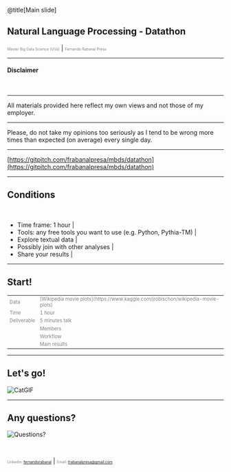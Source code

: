 @title[Main slide]

## Natural Language Processing - Datathon
<span style="font-size:0.6em; color:gray">Máster Big Data Science (UVa)</span> |
<span style="font-size:0.6em; color:gray">Fernando Rabanal Presa</span>

---
#### Disclaimer

<br><hr>
All materials provided here reflect my own views and not those of my employer.
<hr>
Please, do not take my opinions too seriously as I tend to be wrong more times than expected (on average) every single day.

---

[https://gitpitch.com/frabanalpresa/mbds/datathon](https://gitpitch.com/frabanalpresa/mbds/datathon)

---

## Conditions

<br>


- Time frame: 1 hour |
- Tools: any free tools you want to use (e.g. Python, Pythia-TM) |
- Explore textual data |
- Possibly join with other analyses |
- Share your results |

---

## Start!

<table style="color:gray; font-size:0.8em">
  <tr>
    <td>Data</td>
    <td>[Wikipedia movie plots](https://www.kaggle.com/jrobischon/wikipedia-movie-plots)</td>
  </tr>
  <tr>
    <td>Time</td>
    <td>1 hour</td>
  </tr>
  <tr>
    <td>Deliverable</td>
    <td>5 minutes talk</td>
  </tr>
  <tr>
    <td></td>
    <td>Members</td>
  </tr>
  <tr>
    <td></td>
    <td>Workflow</td>
  </tr>
  <tr>
    <td></td>
    <td>Main results</td>
  </tr>
</table>

---

## Let's go!

![CatGIF](https://i.giphy.com/media/JIX9t2j0ZTN9S/giphy-downsized.gif)

---

## Any questions?

![Questions?](https://images.pexels.com/photos/767197/pexels-photo-767197.jpeg?w=500&h=400&auto=compress&cs=tinysrgb)

<br>

<span style="color:gray; font-size:0.6em">Linkedin: [fernandorabanal](https://www.linkedin.com/in/fernandorabanal/)</span> |
<span style="color:gray; font-size:0.6em">Email: [frabanalpresa@gmail.com](mailto:frabanalpresa@gmail.com)</span>
